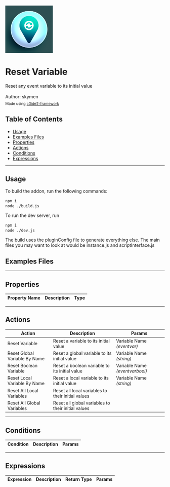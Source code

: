 <img src="./examples/cover.png" width="150" /><br>
# Reset Variable <br>
Reset any event variable to its initial value <br>
<br>
Author: skymen <br>
<sub>Made using [c3ide2-framework](https://github.com/ConstructFund/c3ide2-framework) </sub><br>

## Table of Contents
- [Usage](#usage)
- [Examples Files](#examples-files)
- [Properties](#properties)
- [Actions](#actions)
- [Conditions](#conditions)
- [Expressions](#expressions)
---
## Usage
To build the addon, run the following commands:

```
npm i
node ./build.js
```

To run the dev server, run

```
npm i
node ./dev.js
```

The build uses the pluginConfig file to generate everything else.
The main files you may want to look at would be instance.js and scriptInterface.js

## Examples Files

---
## Properties
| Property Name | Description | Type |
| --- | --- | --- |


---
## Actions
| Action | Description | Params
| --- | --- | --- |
| Reset Variable | Reset a variable to its initial value | Variable Name             *(eventvar)* <br> |
| Reset Global Variable By Name | Reset a global variable to its initial value | Variable Name             *(string)* <br> |
| Reset Boolean Variable | Reset a boolean variable to its initial value | Variable Name             *(eventvarbool)* <br> |
| Reset Local Variable By Name | Reset a local variable to its initial value | Variable Name             *(string)* <br> |
| Reset All Local Variables | Reset all local variables to their initial values |  |
| Reset All Global Variables | Reset all global variables to their initial values |  |


---
## Conditions
| Condition | Description | Params
| --- | --- | --- |


---
## Expressions
| Expression | Description | Return Type | Params
| --- | --- | --- | --- |
